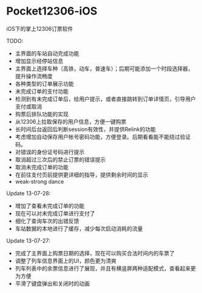 Pocket12306-iOS
===============

iOS下的掌上12306订票软件

TODO:
* 主界面的车站自动完成功能
* 增加显示经停站信息
* 主界面上选择车种（高铁，动车，普速车）；后期可能添加一个时段选择器，提升操作流畅度
* 各种类型的订单展示功能
* 未完成订单的支付功能
* 检测到有未完成订单后，给用户提示，或者直接跳转到订单详情页，引导用户支付或取消
* 购票后排队功能的实现
* 从12306上拉取保存的用户信息，方便一键购票
* 长时间后台返回后判断session有效性，并提供Relink的功能
* 考虑增加自动保存用户帐号密码功能，方便登录。后期看看能不能绕过验证码。
* 对错误的身份证号码进行提示
* 取消超过三次后的禁止订票的错误提示
* 取消未完成订单的功能
* 在前往支付页前提供更详细的指导，提供剩余时间的显示
* weak-strong dance

Update 13-07-28:
* 增加了查看未完成订单的功能
* 现在可以对未完成订单进行支付了
* 细化了查询车次的出错反馈
* 车站数据的本地进行了缓存，减少每次启动消耗的流量

Update 13-07-27:
* 完成了主界面上购票日期的选择，现在可以购买合法时间内的车票了
* 调整了列车信息界面上的UI，颜色更为清爽
* 列车列表中的余票信息进行了展现，并且有横竖屏两种适配模式，查看起来更为方便
* 平滑了键盘弹出和关闭时的动画
